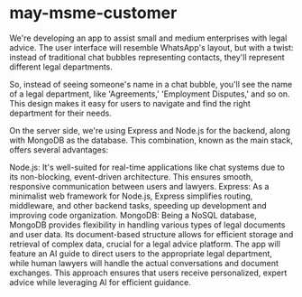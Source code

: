 # may-msme-customer
We're developing an app to assist small and medium enterprises with legal advice. The user interface will resemble WhatsApp's layout, but with a twist: instead of traditional chat bubbles representing contacts, they'll represent different legal departments. 

So, instead of seeing someone's name in a chat bubble, you'll see the name of a legal department, like 'Agreements,' 'Employment Disputes,' and so on. This design makes it easy for users to navigate and find the right department for their needs.

On the server side, we're using Express and Node.js for the backend, along with MongoDB as the database. This combination, known as the main stack, offers several advantages:

Node.js: It's well-suited for real-time applications like chat systems due to its non-blocking, event-driven architecture. This ensures smooth, responsive communication between users and lawyers.
Express: As a minimalist web framework for Node.js, Express simplifies routing, middleware, and other backend tasks, speeding up development and improving code organization.
MongoDB: Being a NoSQL database, MongoDB provides flexibility in handling various types of legal documents and user data. Its document-based structure allows for efficient storage and retrieval of complex data, crucial for a legal advice platform.
The app will feature an AI guide to direct users to the appropriate legal department, while human lawyers will handle the actual conversations and document exchanges. This approach ensures that users receive personalized, expert advice while leveraging AI for efficient guidance.

